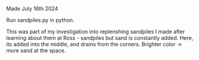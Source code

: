 Made July 16th 2024

Run sandpiles.py in python.

This was part of my investigation into replenshing sandpiles I made after learning about them at Ross - sandpiles but sand is constantly added. Here, its added into the middle, and drains from the corners. Brighter color -> more sand at the space.